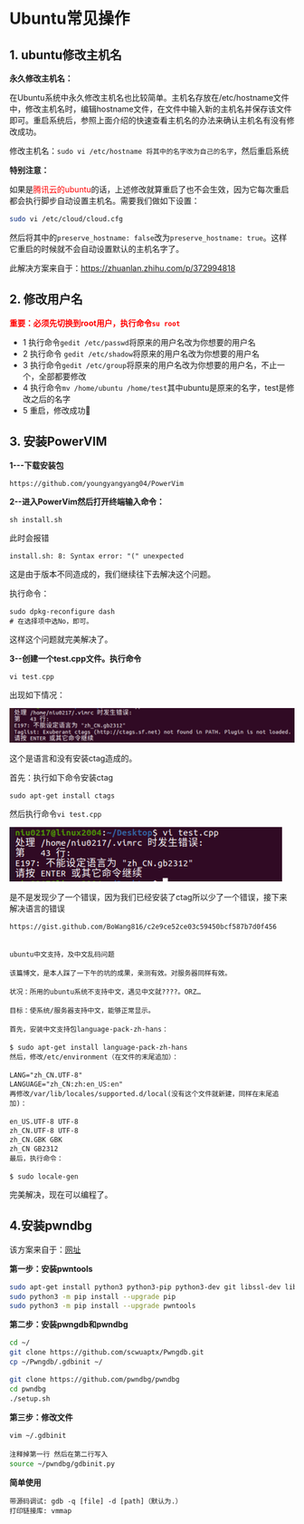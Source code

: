 # Ubuntu常见操作

## 1. ubuntu修改主机名

**永久修改主机名：**

在Ubuntu系统中永久修改主机名也比较简单。主机名存放在/etc/hostname文件中，修改主机名时，编辑hostname文件，在文件中输入新的主机名并保存该文件即可。重启系统后，参照上面介绍的快速查看主机名的办法来确认主机名有没有修改成功。

修改主机名：`sudo vi /etc/hostname 将其中的名字改为自己的名字`，然后重启系统

**特别注意：**

如果是<font color=red>腾讯云的ubuntu</font>的话，上述修改就算重启了也不会生效，因为它每次重启都会执行脚步自动设置主机名。需要我们做如下设置：

```bash
sudo vi /etc/cloud/cloud.cfg
```

然后将其中的`preserve_hostname: false`改为`preserve_hostname: true`。这样它重启的时候就不会自动设置默认的主机名字了。

此解决方案来自于：https://zhuanlan.zhihu.com/p/372994818



## 2. 修改用户名

<font color=red>**重要：必须先切换到root用户，执行命令`su root`**</font>

+ 1 执行命令`gedit /etc/passwd`将原来的用户名改为你想要的用户名
+ 2 执行命令 `gedit /etc/shadow`将原来的用户名改为你想要的用户名
+ 3 执行命令`gedit /etc/group`将原来的用户名改为你想要的用户名，不止一个，全部都要修改
+ 4 执行命令`mv /home/ubuntu /home/test`其中ubuntu是原来的名字，test是修改之后的名字
+ 5 重启，修改成功🏅️



## 3. 安装PowerVIM

**1---下载安装包**

```
https://github.com/youngyangyang04/PowerVim
```

**2--进入PowerVim然后打开终端输入命令：**

```shell
sh install.sh
```

此时会报错

```
install.sh: 8: Syntax error: "(" unexpected
```

这是由于版本不同造成的，我们继续往下去解决这个问题。

执行命令：

```shell
sudo dpkg-reconfigure dash
# 在选择项中选No，即可。
```

这样这个问题就完美解决了。

**3--创建一个test.cpp文件。执行命令**

```c++
vi test.cpp
```

出现如下情况：

![image-20230524093351844](Ubuntu常见操作.assets/image-20230524093351844-4892036-4892038.png) 

这个是语言和没有安装ctag造成的。

首先：执行如下命令安装ctag

```shell
sudo apt-get install ctags
```

然后执行命令`vi test.cpp`

<img src="Ubuntu常见操作.assets/image-20230524093852174.png" alt="image-20230524093852174" style="zoom:50%;" /> 

是不是发现少了一个错误，因为我们已经安装了ctag所以少了一个错误，接下来解决语言的错误

```shell
https://gist.github.com/BoWang816/c2e9ce52ce03c59450bcf587b7d0f456


ubuntu中文支持，及中文乱码问题

该篇博文，是本人踩了一下午的坑的成果，亲测有效。对服务器同样有效。

状况：所用的ubuntu系统不支持中文，遇见中文就????。ORZ…

目标：使系统/服务器支持中文，能够正常显示。

首先，安装中文支持包language-pack-zh-hans：

$ sudo apt-get install language-pack-zh-hans
然后，修改/etc/environment（在文件的末尾追加）：

LANG="zh_CN.UTF-8"
LANGUAGE="zh_CN:zh:en_US:en"
再修改/var/lib/locales/supported.d/local(没有这个文件就新建，同样在末尾追加)：

en_US.UTF-8 UTF-8
zh_CN.UTF-8 UTF-8
zh_CN.GBK GBK
zh_CN GB2312
最后，执行命令：

$ sudo locale-gen
```

完美解决，现在可以编程了。



## 4.安装pwndbg

该方案来自于：[网址](https://hgg-bat.github.io/2021/10/04/pwn%E5%85%A5%E9%97%A8%E4%B9%8B%E7%8E%AF%E5%A2%83%E6%90%AD%E5%BB%BA/#%E5%AE%89%E8%A3%85pwndbg-pwngdb-%E8%81%94%E5%90%88%E8%B0%83%E8%AF%95%E7%8E%AF%E5%A2%83)

**第一步：安装pwntools**

```bash
sudo apt-get install python3 python3-pip python3-dev git libssl-dev libffi-dev build-essential
sudo python3 -m pip install --upgrade pip
sudo python3 -m pip install --upgrade pwntools
```

**第二步：安装pwngdb和pwndbg**

```bash
cd ~/
git clone https://github.com/scwuaptx/Pwngdb.git 
cp ~/Pwngdb/.gdbinit ~/
```

```bash
git clone https://github.com/pwndbg/pwndbg
cd pwndbg
./setup.sh
```

**第三步：修改文件**

```bash
vim ~/.gdbinit

注释掉第一行 然后在第二行写入
source ~/pwndbg/gdbinit.py
```

**简单使用**

```
带源码调试: gdb -q [file] -d [path]（默认为.）
打印链接库: vmmap
```







































































